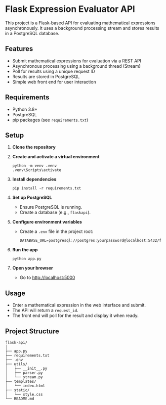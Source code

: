 # Flask Expression Evaluator API

This project is a Flask-based API for evaluating mathematical expressions asynchronously. It uses a background processing stream and stores results in a PostgreSQL database.

## Features

- Submit mathematical expressions for evaluation via a REST API
- Asynchronous processing using a background thread (Stream)
- Poll for results using a unique request ID
- Results are stored in PostgreSQL
- Simple web front end for user interaction

## Requirements

- Python 3.8+
- PostgreSQL
- pip packages (see `requirements.txt`)

## Setup

1. **Clone the repository**

2. **Create and activate a virtual environment**
   ```
   python -m venv .venv
   .venv\Scripts\activate
   ```

3. **Install dependencies**
   ```
   pip install -r requirements.txt
   ```

4. **Set up PostgreSQL**
   - Ensure PostgreSQL is running.
   - Create a database (e.g., `flaskapi`).

5. **Configure environment variables**
   - Create a `.env` file in the project root:
     ```
     DATABASE_URL=postgresql://postgres:yourpassword@localhost:5432/flaskapi
     ```

6. **Run the app**
   ```
   python app.py
   ```

7. **Open your browser**
   - Go to [http://localhost:5000](http://localhost:5000)

## Usage

- Enter a mathematical expression in the web interface and submit.
- The API will return a `request_id`.
- The front end will poll for the result and display it when ready.

## Project Structure

```
flask-api/
│
├── app.py
├── requirements.txt
├── .env
├── utils/
│   ├── __init__.py
│   ├── parser.py
│   └── stream.py
├── templates/
│   └── index.html
├── static/
│   └── style.css
└── README.md
```